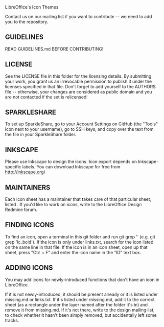 LibreOffice's Icon Themes

Contact us on our mailing list if you want to contribute -- we need to add you to the repository.

GUIDELINES
----------
READ GUIDELINES.md BEFORE CONTRIBUTING!

LICENSE
-------
See the LICENSE file in this folder for the licensing details.
By submitting your work, you grant us an irrevocable permission to publish it under the licenses specified in that file.
Don't forget to add yourself to the AUTHORS file -- otherwise, your changes are considered as public domain and you are not contacted if the set is relicensed!

SPARKLESHARE
------------
To set up SparkleShare, go to your Account Settings on GitHub (the "Tools" icon next to your username), go to SSH keys, and copy over the text from the file in your SparkleShare folder.

INKSCAPE
--------
Please use Inkscape to design the icons. Icon export depends on Inkscape-specific labels.
You can download Inkscape for free from http://inkscape.org/

MAINTAINERS
-----------
Each icon sheet has a maintainer that takes care of that particular sheet, listed . If you'd like to work on icons, write to the LibreOffice Design Redmine forum.

FINDING ICONS
-------------
To find an icon, open a terminal in this git folder and run git grep '<icon name>' (e.g. git grep 'lc_bold'). If the icon is only under links.txt, search for the icon listed on the same line in that file. If the icon is in an icon sheet, open up that sheet, press "Ctrl + F" and enter the icon name in the "ID" text box.

ADDING ICONS
------------
You may add icons for newly-introduced functions that don't have an icon in LibreOffice.

If it is not newly-introduced, it should be present already or it is listed under missing.md or links.txt. If it's listed under missing.md, add it to the correct sheet (as a rectangle under the layer named after the folder it's in) and remove it from missing.md. If it's not there, write to the design mailing list, to check whether it hasn't been simply removed, but accidentally left some tracks.
